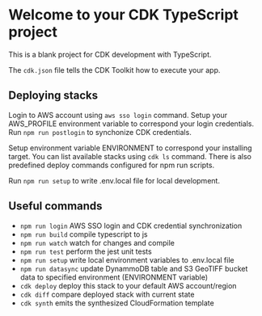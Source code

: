 # Welcome to your CDK TypeScript project

This is a blank project for CDK development with TypeScript.

The `cdk.json` file tells the CDK Toolkit how to execute your app.

## Deploying stacks

Login to AWS account using `aws sso login` command. Setup your AWS_PROFILE environment variable to correspond your login credentials.
Run `npm run postlogin` to synchonize CDK credentials.

Setup environment variable ENVIRONMENT to correspond your installing target. You can list available stacks using `cdk ls` command.
There is also predefined deploy commands configured for npm run scripts.

Run `npm run setup` to write .env.local file for local development.

## Useful commands

* `npm run login`     AWS SSO login and CDK credential synchronization
* `npm run build`     compile typescript to js
* `npm run watch`     watch for changes and compile
* `npm run test`      perform the jest unit tests
* `npm run setup`     write local environment variables to .env.local file
* `npm run datasync`  update DynammoDB table and S3 GeoTIFF bucket data to specified environment (ENVIRONMENT variable)
* `cdk deploy`        deploy this stack to your default AWS account/region
* `cdk diff`          compare deployed stack with current state
* `cdk synth`         emits the synthesized CloudFormation template
